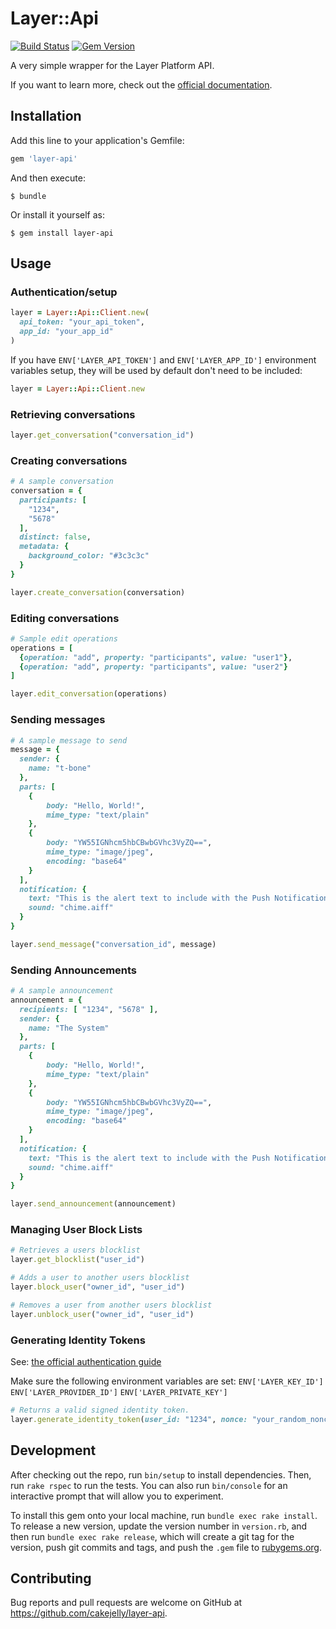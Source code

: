 # Layer::Api
[![Build Status](https://travis-ci.org/cakejelly/layer-api.svg?branch=master)](https://travis-ci.org/cakejelly/layer-api) [![Gem Version](https://badge.fury.io/rb/layer-api.svg)](http://badge.fury.io/rb/layer-api)

A very simple wrapper for the Layer Platform API.

If you want to learn more, check out the [official documentation](https://developer.layer.com/docs/platform).

## Installation

Add this line to your application's Gemfile:

```ruby
gem 'layer-api'
```

And then execute:

    $ bundle

Or install it yourself as:

    $ gem install layer-api

## Usage

### Authentication/setup

```ruby
layer = Layer::Api::Client.new(
  api_token: "your_api_token",
  app_id: "your_app_id"
)
```
If you have `ENV['LAYER_API_TOKEN']` and `ENV['LAYER_APP_ID']` environment variables setup, they will be used by default don't need to be included:
```ruby
layer = Layer::Api::Client.new
```

### Retrieving conversations

```ruby
layer.get_conversation("conversation_id")
```

### Creating conversations

```ruby
# A sample conversation
conversation = {
  participants: [
    "1234",
    "5678"
  ],
  distinct: false,
  metadata: {
    background_color: "#3c3c3c"
  }
}

layer.create_conversation(conversation)
```

### Editing conversations

```ruby
# Sample edit operations
operations = [
  {operation: "add", property: "participants", value: "user1"},
  {operation: "add", property: "participants", value: "user2"}
]

layer.edit_conversation(operations)
```

### Sending messages
```ruby
# A sample message to send
message = {
  sender: {
    name: "t-bone"
  },
  parts: [
    {
        body: "Hello, World!",
        mime_type: "text/plain"
    },
    {
        body: "YW55IGNhcm5hbCBwbGVhc3VyZQ==",
        mime_type: "image/jpeg",
        encoding: "base64"
    }
  ],
  notification: {
    text: "This is the alert text to include with the Push Notification.",
    sound: "chime.aiff"
  }
}

layer.send_message("conversation_id", message)

```

### Sending Announcements

```ruby
# A sample announcement
announcement = {
  recipients: [ "1234", "5678" ],
  sender: {
    name: "The System"
  },
  parts: [
    {
        body: "Hello, World!",
        mime_type: "text/plain"
    },
    {
        body: "YW55IGNhcm5hbCBwbGVhc3VyZQ==",
        mime_type: "image/jpeg",
        encoding: "base64"
    }
  ],
  notification: {
    text: "This is the alert text to include with the Push Notification.",
    sound: "chime.aiff"
  }
}

layer.send_announcement(announcement)
```

### Managing User Block Lists

```ruby
# Retrieves a users blocklist
layer.get_blocklist("user_id")

# Adds a user to another users blocklist
layer.block_user("owner_id", "user_id")

# Removes a user from another users blocklist
layer.unblock_user("owner_id", "user_id")
```

### Generating Identity Tokens
See: [the official authentication guide](https://developer.layer.com/docs/android/guides#authentication)

Make sure the following environment variables are set:
`ENV['LAYER_KEY_ID']`
`ENV['LAYER_PROVIDER_ID']`
`ENV['LAYER_PRIVATE_KEY']`

```ruby
# Returns a valid signed identity token.
layer.generate_identity_token(user_id: "1234", nonce: "your_random_nonce")
```

## Development

After checking out the repo, run `bin/setup` to install dependencies. Then, run `rake rspec` to run the tests. You can also run `bin/console` for an interactive prompt that will allow you to experiment.

To install this gem onto your local machine, run `bundle exec rake install`. To release a new version, update the version number in `version.rb`, and then run `bundle exec rake release`, which will create a git tag for the version, push git commits and tags, and push the `.gem` file to [rubygems.org](https://rubygems.org).

## Contributing

Bug reports and pull requests are welcome on GitHub at https://github.com/cakejelly/layer-api.
